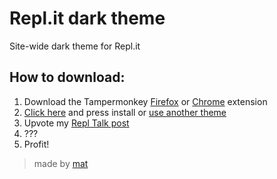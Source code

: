# Repl.it dark theme
Site-wide dark theme for Repl.it


## How to download:
1. Download the Tampermonkey [Firefox](https://addons.mozilla.org/en-US/firefox/addon/tampermonkey/) or [Chrome](https://chrome.google.com/webstore/detail/tampermonkey/dhdgffkkebhmkfjojejmpbldmpobfkfo) extension
2. [Click here](https://darktheme.matdoes.dev/theme.user.js) and press install or [use another theme](https://darktheme.matdoes.dev/themes)
3. Upvote my [Repl Talk post](https://repl.it/talk/Dark/Theme/14281)
4. ???
4. Profit!

> made by [mat](https://www.matdoes.dev)
